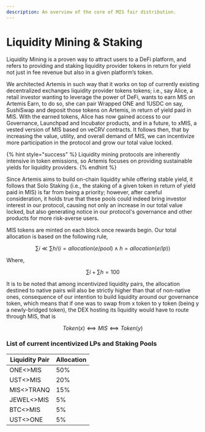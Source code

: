 ```yaml
---
description: An overview of the core of MIS fair distribution.
---
```


# Liquidity Mining & Staking

Liquidity Mining is a proven way to attract users to a DeFi platform, and refers to providing and staking liquidity provider tokens in return for yield not just in fee revenue but also in a given platform’s token. 

We architected Artemis in such way that it works on top of currently existing decentralized exchanges liquidity provider tokens tokens; i.e., say Alice, a retail investor wanting to leverage the power of DeFi, wants to earn MIS on Artemis Earn, to do so, she can pair Wrapped ONE and 1USDC on say, SushiSwap and deposit those tokens on Artemis, in return of yield paid in MIS. With the earned tokens, Alice has now gained access to our Governance, Launchpad and Incubator products, and in a future, to xMIS, a vested version of MIS based on veCRV contracts. It follows then, that by increasing the value, utility, and overall demand of MIS, we can incentivize more participation in the protocol and grow our total value locked. 

{% hint style="success" %}
Liquidity mining protocols are inherently intensive in token emissions, so Artemis focuses on providing sustainable yields for liquidity providers.
{% endhint %}

Since Artemis aims to build on-chain liquidity while offering stable yield, it follows that Solo Staking (i.e., the staking of a given token in return of yield paid in MIS) is far from being a priority; however, after careful consideration, it holds true that these pools could indeed bring investor interest in our protocol, causing not only an increase in our total value locked, but also generating notice in our protocol's governance and other products for more risk-averse users. 

MIS tokens are minted on each block once rewards begin. Our total allocation is based on the following rule,

$$
∑ i ≪ ∑ h / (i = allocation(e/pool)∧ h=allocation(e/lp))
$$

Where,

$$
∑ i + ∑ h = 100
$$

It is to be noted that among incentivized liquidity pairs, the allocation destined to native pairs will also be strictly higher than that of non-native ones, consequence of our intention to build liquidity around our governance token, which means that if one was to swap from x token to y token (being y a newly-bridged token), the DEX hosting its liquidity would have to route through MIS, that is

$$
Token(x)⟺MIS⟺Token(y)
$$

### List of current incentivized LPs and Staking Pools

| Liquidity Pair | Allocation |
| -------------- | ---------- |
| ONE<>MIS       | 50%        |
| UST<>MIS       | 20%        |
| MIS<>TRANQ     | 15%        |
| JEWEL<>MIS     | 5%         |
| BTC<>MIS       | 5%         |
| UST<>ONE       | 5%         |
